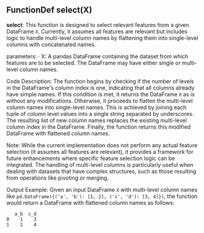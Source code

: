 ## FunctionDef select(X)
**select**: This function is designed to select relevant features from a given DataFrame `X`. Currently, it assumes all features are relevant but includes logic to handle multi-level column names by flattening them into single-level columns with concatenated names.

parameters:
· X: A pandas DataFrame containing the dataset from which features are to be selected. The DataFrame may have either single or multi-level column names.

Code Description: The function begins by checking if the number of levels in the DataFrame's column index is one, indicating that all columns already have simple names. If this condition is met, it returns the DataFrame `X` as is without any modifications. Otherwise, it proceeds to flatten the multi-level column names into single-level names. This is achieved by joining each tuple of column level values into a single string separated by underscores. The resulting list of new column names replaces the existing multi-level column index in the DataFrame. Finally, the function returns this modified DataFrame with flattened column names.

Note: While the current implementation does not perform any actual feature selection (it assumes all features are relevant), it provides a framework for future enhancements where specific feature selection logic can be integrated. The handling of multi-level columns is particularly useful when dealing with datasets that have complex structures, such as those resulting from operations like pivoting or merging.

Output Example: Given an input DataFrame `X` with multi-level column names like `pd.DataFrame({('a', 'b'): [1, 2], ('c', 'd'): [3, 4]})`, the function would return a DataFrame with flattened column names as follows:

```
   a_b  c_d
0    1    3
1    2    4
```
